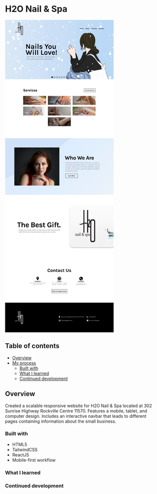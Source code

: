 # H2O Nail & Spa

<img src="./src/assets/images/design/website.jpg" alt="" />

## Table of contents

- [Overview](#overview)
- [My process](#my-process)
  - [Built with](#built-with)
  - [What I learned](#what-i-learned)
  - [Continued development](#continued-development)

## Overview

Created a scalable responsive website for H2O Nail & Spa located at 302 Sunrise Highway Rockville Centre 11570. Features a mobile, tablet, and computer design. Includes an interactive navbar that leads to different pages containing information about the small business.

### Built with

- HTML5
- TailwindCSS
- ReactJS
- Mobile-first workflow

### What I learned

### Continued development
